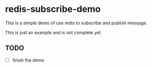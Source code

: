 # redis-subscribe-demo

This is a simple demo of use redis to subscribe and publish message.

This is just an example and is not complete yet.

## TODO

- [ ] finish the demo